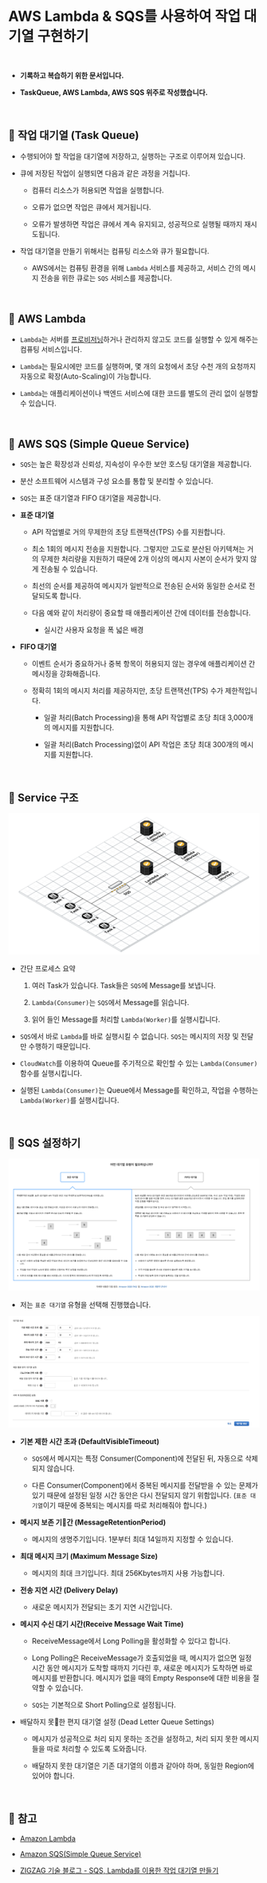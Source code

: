 # AWS Lambda & SQS를 사용하여 작업 대기열 구현하기

<br>

* **기록하고 복습하기 위한 문서입니다.**

* **TaskQueue, AWS Lambda, AWS SQS 위주로 작성했습니다.**

<br>

## :book: 작업 대기열 (Task Queue)

* 수행되어야 할 작업을 대기열에 저장하고, 실행하는 구조로 이루어져 있습니다.

* 큐에 저장된 작업이 실행되면 다음과 같은 과정을 거칩니다.

    * 컴퓨터 리소스가 허용되면 작업을 실행합니다.

    * 오류가 없으면 작업은 큐에서 제거됩니다.

    * 오류가 발생하면 작업은 큐에서 계속 유지되고, 성공적으로 실행될 때까지 재시도됩니다.

* 작업 대기열을 만들기 위해서는 컴퓨팅 리소스와 큐가 필요합니다.

    * AWS에서는 컴퓨팅 환경을 위해 `Lambda` 서비스를 제공하고, 서비스 간의 메시지 전송을 위한 큐로는 `SQS` 서비스를 제공합니다.

<br>

## :book: AWS Lambda

* `Lambda`는 서버를 [프로비저닝](https://ko.wikipedia.org/wiki/%ED%94%84%EB%A1%9C%EB%B9%84%EC%A0%80%EB%8B%9D)하거나 관리하지 않고도 코드를 실행할 수 있게 해주는 컴퓨팅 서비스입니다. 

* `Lambda`는 필요시에만 코드를 실행하며, 몇 개의 요청에서 초당 수천 개의 요청까지 자동으로 확장(Auto-Scaling)이 가능합니다.

* `Lambda`는 애플리케이션이나 백엔드 서비스에 대한 코드를 별도의 관리 없이 실행할 수 있습니다.

<br>

## :book: AWS SQS (Simple Queue Service)

* `SQS`는 높은 확장성과 신뢰성, 지속성이 우수한 보안 호스팅 대기열을 제공합니다.

* 분산 소프트웨어 시스템과 구성 요소를 통합 및 분리할 수 있습니다.

* `SQS`는 표준 대기열과 FIFO 대기열을 제공합니다.

* **표준 대기열**

    * API 작업별로 거의 무제한의 초당 트랜잭션(TPS) 수를 지원합니다.

    * 최소 1회의 메시지 전송을 지원합니다. 그렇지만 고도로 분산된 아키텍쳐는 거의 무제한 처리량을 지원하기 때문에 2개 이상의 메시지 사본이 순서가 맞지 않게 전송될 수 있습니다. 

    * 최선의 순서를 제공하여 메시지가 일반적으로 전송된 순서와 동일한 순서로 전달되도록 합니다.

    * 다음 예와 같이 처리량이 중요할 때 애플리케이션 간에 데이터를 전송합니다.

        * 실시간 사용자 요청을 폭 넓은 배경 

* **FIFO 대기열**

    * 이벤트 순서가 중요하거나 중복 항목이 허용되지 않는 경우에 애플리케이션 간 메시징을 강화해줍니다.

    * 정확히 1회의 메시지 처리를 제공하지만, 초당 트랜잭션(TPS) 수가 제한적입니다.

        * 일괄 처리(Batch Processing)을 통해 API 작업별로 초당 최대 3,000개의 메시지를 지원합니다.

        * 일괄 처리(Batch Processing)없이 API 작업은 초당 최대 300개의 메시지를 지원합니다. 

<br>

## :book: Service 구조

![Archtecture](https://github.com/bestdevhyo1225/task-queue-service/blob/master/images/task-queue-service.png?raw=true)

* 간단 프로세스 요약

    1. 여러 Task가 있습니다. Task들은 `SQS`에 Message를 보냅니다.

    2. `Lambda(Consumer)`는 `SQS`에서 Message를 읽습니다.

    3. 읽어 들인 Message를 처리할 `Lambda(Worker)`를 실행시킵니다.

* `SQS`에서 바로 `Lambda`를 바로 실행시킬 수 없습니다. `SQS`는 메시지의 저장 및 전달만 수행하기 때문입니다.

* `CloudWatch`를 이용하여 Queue를 주기적으로 확인할 수 있는 `Lambda(Consumer)` 함수를 실행시킵니다.

* 실행된 `Lambda(Consumer)`는 Queue에서 Message를 확인하고, 작업을 수행하는 `Lambda(Worker)`를 실행시킵니다. 

<br>

## :book: SQS 설정하기

![standard-queue](./images/queue-type.png)

* 저는 `표준 대기열` 유형을 선택해 진행했습니다.

![queue-attributes](./images/queue-attributes.png)

* **기본 제한 시간 초과 (DefaultVisibleTimeout)**

    * `SQS`에서 메시지는 특정 Consumer(Component)에 전달된 뒤, 자동으로 삭제되지 않습니다.

    * 다른 Consumer(Component)에서 중복된 메시지를 전달받을 수 있는 문제가 있기 때문에 설정된 일정 시간 동안은 다시 전달되지 않기 위함입니다. (`표준 대기열`이기 때문에 중복되는 메시지를 따로 처리해줘야 합니다.)

* **메시지 보존 기간 (MessageRetentionPeriod)**

    * 메시지의 생명주기입니다. 1분부터 최대 14일까지 지정할 수 있습니다.

* **최대 메시지 크기 (Maximum Message Size)**

    * 메시지의 최대 크기입니다. 최대 256Kbytes까지 사용 가능합니다.

* **전송 지연 시간 (Delivery Delay)**

    * 새로운 메시지가 전달되는 초기 지연 시간입니다.

* **메시지 수신 대기 시간(Receive Message Wait Time)**

    * ReceiveMessage에서 Long Polling을 활성화할 수 있다고 합니다.

    * Long Polling은 ReceiveMessage가 호출되었을 때, 메시지가 없으면 일정 시간 동안 메시지가 도착할 때까지 기다린 후, 새로운 메시지가 도착하면 바로 메시지를 반환합니다. 메시지가 없을 때의 Empty Response에 대한 비용을 절약할 수 있습니다.

    * `SQS`는 기본적으로 Short Polling으로 설정됩니다.

* 배달하지 못한 편지 대기열 설정 (Dead Letter Queue Settings)

    * 메시지가 성공적으로 처리 되지 못하는 조건을 설정하고, 처리 되지 못한 메시지들을 따로 처리할 수 있도록 도와줍니다.

    * 배달하지 못한 대기열은 기존 대기열의 이름과 같아야 하며, 동일한 Region에 있어야 합니다.

<br>

## :bookmark: 참고

* [Amazon Lambda](https://docs.aws.amazon.com/ko_kr/lambda/latest/dg/welcome.html)

* [Amazon SQS(Simple Queue Service)](https://docs.aws.amazon.com/ko_kr/AWSSimpleQueueService/latest/SQSDeveloperGuide/welcome.html)

* [ZIGZAG 기술 블로그 - SQS, Lambda를 이용한 작업 대기열 만들기](https://devblog.croquis.com/ko/2017-05-13-1-aws-serverless-1/)